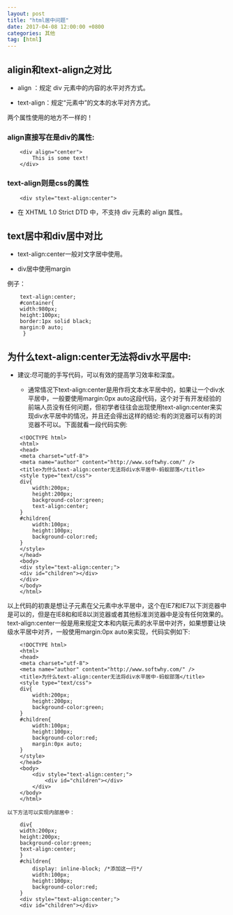 ```yaml
---
layout: post
title: "html居中问题"
date: 2017-04-08 12:00:00 +0800
categories: 其他
tag: [html]
---   
```


## aligin和text-align之对比

- align ：规定 div 元素中的内容的水平对齐方式。

- text-align：规定“元素中”的文本的水平对齐方式。

两个属性使用的地方不一样的！

### align直接写在是div的属性:

```
    <div align="center">
        This is some text!
    </div>
```

### text-align则是css的属性

```
    <div style="text-align:center">
```

- 在 XHTML 1.0 Strict DTD 中，不支持 div 元素的 align 属性。


## text居中和div居中对比

- text-align:center一般对文字居中使用。

- div居中使用margin

例子：

```
    text-align:center;
    #container{
    width:980px;
    height:100px;
    border:1px solid black;
    margin:0 auto;
     }
```

## 为什么text-align:center无法将div水平居中:

- 建议:尽可能的手写代码，可以有效的提高学习效率和深度。

    - 通常情况下text-align:center是用作将文本水平居中的，如果让一个div水平居中，一般要使用margin:0px auto这段代码，这个对于有开发经验的前端人员没有任何问题，但初学者往往会出现使用text-align:center来实现div水平居中的情况，并且还会得出这样的结论:有的浏览器可以有的浏览器不可以。下面就看一段代码实例:

```
    <!DOCTYPE html> 
    <html> 
    <head> 
    <meta charset="utf-8"> 
    <meta name="author" content="http://www.softwhy.com/" /> 
    <title>为什么text-align:center无法将div水平居中-蚂蚁部落</title> 
    <style type="text/css">
    div{
        width:200px;
        height:200px;
        background-color:green;
        text-align:center;
    }
    #children{
        width:100px;
        height:100px;
        background-color:red;
    }
    </style>
    </head>
    <body>
    <div style="text-align:center;">
    <div id="children"></div>
    </div>
    </body>
    </html>
```

以上代码的初衷是想让子元素在父元素中水平居中，这个在IE7和IE7以下浏览器中是可以的，但是在IE8和和IE8以浏览器或者其他标准浏览器中是没有任何效果的。text-align:center一般是用来规定文本和内联元素的水平居中对齐，如果想要让块级水平居中对齐，一般使用margin:0px auto来实现，代码实例如下:

```   
    <!DOCTYPE html> 
    <html> 
    <head> 
    <meta charset="utf-8"> 
    <meta name="author" content="http://www.softwhy.com/" /> 
    <title>为什么text-align:center无法将div水平居中-蚂蚁部落</title> 
    <style type="text/css">
    div{
        width:200px;
        height:200px;
        background-color:green;
    }
    #children{
        width:100px;
        height:100px;
        background-color:red;
        margin:0px auto;
    }
    </style>
    </head>
    <body>
        <div style="text-align:center;">
            <div id="children"></div>
        </div>
    </body>
    </html>

以下方法可以实现内部居中：

    div{
    width:200px;
    height:200px;
    background-color:green;
    text-align:center;
    }
    #children{
        display: inline-block; /*添加这一行*/
        width:100px;
        height:100px;
        background-color:red;
    }
    <div style="text-align:center;">
    <div id="children"></div>
```

